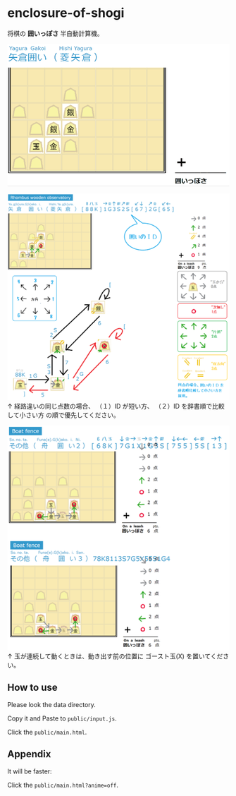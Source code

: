 # enclosure-of-shogi

将棋の **囲いっぽさ** 半自動計算機。  

![Demo](./doc/demo.gif)

![Explain-1](./meta/explain-1.png)  
↑ 経路違いの同じ点数の場合、 （１）ID が短い方、 （２）ID を辞書順で比較して小さい方 の順で優先してください。  

![Explain-2](./meta/explain-2.png)  
↑ 玉が連続して動くときは、動き出す前の位置に ゴースト玉(X) を置いてください。  

## How to use

Please look the data directory.  

Copy it and Paste to `public/input.js`.

Click the `public/main.html`.

## Appendix

It will be faster:  

Click the `public/main.html?anime=off`.
